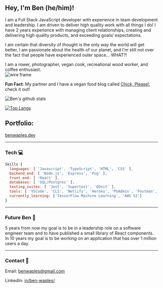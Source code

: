 ## Hey, I'm Ben (he/him)!

<!-- Description -->
I am a Full Stack JavaScript developer with experience in team development and leadership. I am driven to deliver high quality work with all things I do! I have 2 years experience with managing client relationships, creating and delivering high quality products, and exceeding goals/ expectations. 

I am certain that diversity of thought is the only way the world will get better, I am passionate about the health of our planet, and I'm still not over the fact that people have experienced outer space... WHAT?!

I am a rower, photographer, vegan cook, recreational wood worker, and coffee enthusiast.  
<img src="https://media.giphy.com/media/Bmej885B6R2Ug/giphy.gif" alt="wire frame" />

<strong>Fun Fact</strong>: My partner and I have a vegan food blog called <a href="https://www.chickpleaseclub.com/" >Chick, Please!</a>, check it out!

![Ben's github stats](https://github-readme-stats.vercel.app/api?username=benwaples&show_icons=true&theme=gruvbox)


[![Top Langs](https://github-readme-stats.vercel.app/api/top-langs/?username=benwaples&layout=compact&theme=gruvbox)](https://github.com/benwaples/github-readme-stats)

## Portfolio:
[benwaples.dev](https://benwaples.dev/)

****
### **Tech** 💻 
```js
Skills {
  languages: [ 'Javascript', 'TypeScript', 'HTML', 'CSS' ],
  backend_end: [ 'Node.js', 'Express', 'Pug' ],
  front_end: [ 'React' ],
  databases: [ 'SQL/Postgres' ],
  testing_suites: [ 'Jest', 'Supertest', 'QUnit' ],
  tools: [ 'VSCode', 'CLI', 'Netlify', 'Heroku', 'PGAdmin', 'Postman', 'Github', 'Slack' ],
  currently_learning: ['TensorFlow Machine Learning', 'AWS S3']
} 
```
***
### **Future Ben** 💭
5 years from now my goal is to be in a leadership role on a software engineer team and to have published a small library of React components. In 10 years my goal is to be working on an application that has over 1 million users a day.

***
### **Contact** 📧

Email: benwaples@gmail.com

LinkedIn: <a href="https://www.linkedin.com/in/ben-waples/">in/ben-waples/</a>

<!-- Fun Fac/ joke -->


